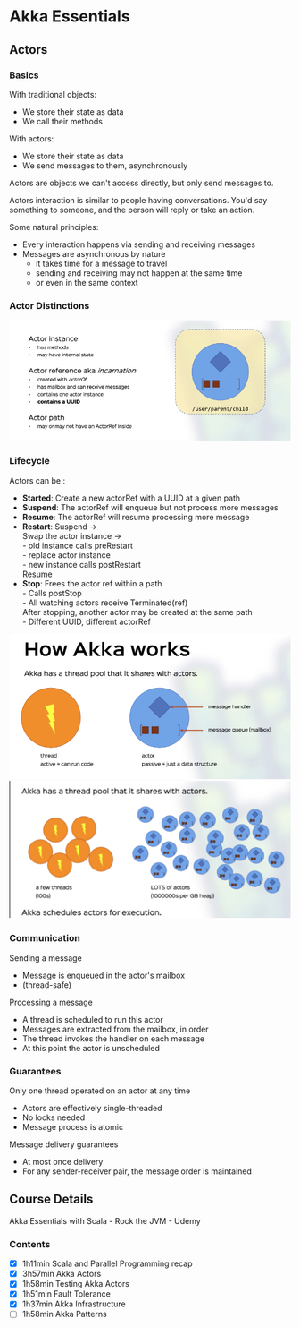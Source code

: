# Akka Essentials

## Actors
### Basics
With traditional objects:
- We store their state as data
- We call their methods

With actors:
- We store their state as data
- We send messages to them, asynchronously 

Actors are objects we can't access directly, but only send messages to.

Actors interaction is similar to people having conversations. 
You'd say something to someone, and the person will reply or take an action.

Some natural principles:
- Every interaction happens via sending and receiving messages
- Messages are asynchronous by nature
  - it takes time for a message to travel
  - sending and receiving may not happen at the same time
  - or even in the same context

### Actor Distinctions
![Akka](images/actor_distinctions.png)

### Lifecycle
Actors can be :
- **Started**: Create a new actorRef with a UUID at a given path
- **Suspend**: The actorRef will enqueue but not process more messages
- **Resume**: The actorRef will resume processing more message
- **Restart**: Suspend ->  
               Swap the actor instance ->  
                    - old instance calls preRestart  
                    - replace actor instance  
                    - new instance calls postRestart  
               Resume  
- **Stop**: Frees the actor ref within a path  
                - Calls postStop  
                - All watching actors receive Terminated(ref)  
            After stopping, another actor may be created at the same path  
                - Different UUID, different actorRef  

![Akka](images/how_akka_works_1.png)
![Akka](images/how_akka_works_2.png)

### Communication
Sending a message
- Message is enqueued in the actor's mailbox
- (thread-safe)

Processing a message
- A thread is scheduled to run this actor
- Messages are extracted from the mailbox, in order
- The thread invokes the handler on each message
- At this point the actor is unscheduled

### Guarantees
Only one thread operated on an actor at any time
- Actors are effectively single-threaded
- No locks needed
- Message process is atomic

Message delivery guarantees
- At most once delivery
- For any sender-receiver pair, the message order is maintained
  
## Course Details
Akka Essentials with Scala - Rock the JVM - Udemy

### Contents
- [x] 1h11min Scala and Parallel Programming recap
- [x] 3h57min Akka Actors 
- [x] 1h58min Testing Akka Actors 
- [x] 1h51min Fault Tolerance
- [x] 1h37min Akka Infrastructure
- [ ] 1h58min Akka Patterns
